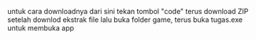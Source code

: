 untuk cara downloadnya dari sini tekan tombol "code" terus download ZIP
setelah downlod ekstrak file lalu buka folder game, terus buka tugas.exe untuk membuka app
